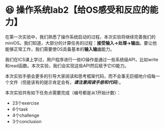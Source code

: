 # 😆 操作系统lab2【给OS感受和反应的能力】

在第一次实验中，我们熟悉了操作系统启动的过程，本次实验将继续完善我们的miniOS。我们知道，大部分的计算任务的过程：**接受输入->处理->输出**。要让他能够正常工作，我们需要使OS具备基本的**输入输出**能力。

我们在ICS课上学过，用户程序进行一些IO操作是通过一些系统级API，比如write和read函数。本次实验，我们会实现这些API然后赋予它IO能力。

本次实验手册会更多的引导大家阅读和思考框架代码，而不会事无巨细地介绍每一个文件（但是该有的提示肯定会有，_**请注意阅读手册和代码**_）。

本次实验共有如下任务点需要完成（编号都是从1开始计数）：

* 23个exercise
* 6个task
* 4个challenge
* 3个conclusion
